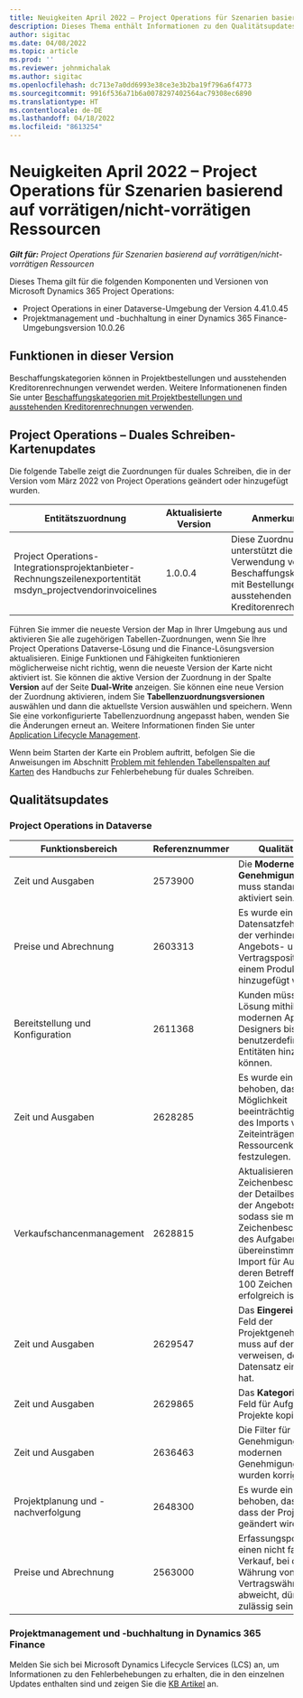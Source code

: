 ```yaml
---
title: Neuigkeiten April 2022 – Project Operations für Szenarien basierend auf vorrätigen/nicht-vorrätigen Ressourcen
description: Dieses Thema enthält Informationen zu den Qualitätsupdates, die in der Version vom April 2022 der Project Microsoft Dynamics 365 Project Operations für Szenarien basierend auf vorrätigen/nicht-vorrätigen Ressourcen.
author: sigitac
ms.date: 04/08/2022
ms.topic: article
ms.prod: ''
ms.reviewer: johnmichalak
ms.author: sigitac
ms.openlocfilehash: dc713e7a0dd6993e38ce3e3b2ba19f796a6f4773
ms.sourcegitcommit: 9916f536a71b6a0078297402564ac79308ec6890
ms.translationtype: HT
ms.contentlocale: de-DE
ms.lasthandoff: 04/18/2022
ms.locfileid: "8613254"
---
```

# <a name="whats-new-april-2022---project-operations-for-resourcenon-stocked-based-scenarios"></a>Neuigkeiten April 2022 – Project Operations für Szenarien basierend auf vorrätigen/nicht-vorrätigen Ressourcen

_**Gilt für:** Project Operations für Szenarien basierend auf vorrätigen/nicht-vorrätigen Ressourcen_

Dieses Thema gilt für die folgenden Komponenten und Versionen von Microsoft Dynamics 365 Project Operations:

- Project Operations in einer Dataverse-Umgebung der Version 4.41.0.45
- Projektmanagement und -buchhaltung in einer Dynamics 365 Finance-Umgebungsversion 10.0.26

## <a name="features-included-in-this-release"></a>Funktionen in dieser Version

Beschaffungskategorien können in Projektbestellungen und ausstehenden Kreditorenrechnungen verwendet werden. Weitere Informationenen finden Sie unter [Beschaffungskategorien mit Projektbestellungen und ausstehenden Kreditorenrechnungen verwenden](configure-procurement-categories.md).

## <a name="project-operations-dual-write-maps-updates"></a>Project Operations – Duales Schreiben-Kartenupdates

Die folgende Tabelle zeigt die Zuordnungen für duales Schreiben, die in der Version vom März 2022 von Project Operations geändert oder hinzugefügt wurden.

| Entitätszuordnung | Aktualisierte Version | Anmerkungen |
| -------------- | ------------------- | ------------|
| Project Operations-Integrationsprojektanbieter-Rechnungszeilenexportentität msdyn\_projectvendorinvoicelines | 1.0.0.4 | Diese Zuordnung unterstützt die Verwendung von Beschaffungskategorien mit Bestellungen und ausstehenden Kreditorenrechnungen. |

Führen Sie immer die neueste Version der Map in Ihrer Umgebung aus und aktivieren Sie alle zugehörigen Tabellen-Zuordnungen, wenn Sie Ihre Project Operations Dataverse-Lösung und die Finance-Lösungsversion aktualisieren. Einige Funktionen und Fähigkeiten funktionieren möglicherweise nicht richtig, wenn die neueste Version der Karte nicht aktiviert ist. Sie können die aktive Version der Zuordnung in der Spalte **Version** auf der Seite **Dual-Write** anzeigen. Sie können eine neue Version der Zuordnung aktivieren, indem Sie **Tabellenzuordnungsversionen** auswählen und dann die aktuellste Version auswählen und speichern. Wenn Sie eine vorkonfigurierte Tabellenzuordnung angepasst haben, wenden Sie die Änderungen erneut an. Weitere Informationen finden Sie unter [Application Lifecycle Management](/dynamics365/fin-ops-core/dev-itpro/data-entities/dual-write/app-lifecycle-management).

Wenn beim Starten der Karte ein Problem auftritt, befolgen Sie die Anweisungen im Abschnitt [Problem mit fehlenden Tabellenspalten auf Karten](/dynamics365/fin-ops-core/dev-itpro/data-entities/dual-write/dual-write-troubleshooting-finops-upgrades#missing-table-columns-issue-on-maps) des Handbuchs zur Fehlerbehebung für duales Schreiben.

## <a name="quality-updates"></a>Qualitätsupdates

### <a name="project-operations-on-dataverse"></a>Project Operations in Dataverse

| Funktionsbereich | Referenznummer | Qualitätsupdate |
| ------------ | ---------------- | -------------- |
| Zeit und Ausgaben | 2573900 | Die **Moderne Genehmigung**-Funktion muss standardmäßig aktiviert sein. |
| Preise und Abrechnung | 2603313 | Es wurde ein doppelter Datensatzfehler behoben, der verhinderte, dass Angebots- und Vertragspositionen mit einem Produkt hinzugefügt wurden. |
| Bereitstellung und Konfiguration | 2611368 | Kunden müssen der Lösung mithilfe des modernen App-Designers bis zu fünf benutzerdefinierte Entitäten hinzufügen können. |
| Zeit und Ausgaben | 2628285 | Es wurde ein Problem behoben, das die Möglichkeit beeinträchtigte, während des Imports von Zeiteinträgen die richtige Ressourcenkategorie festzulegen. |
| Verkaufschancenmanagement| 2628815 | Aktualisieren Sie die Zeichenbeschränkung der Detailbeschreibung der Angebotszeile, sodass sie mit der Zeichenbeschränkung des Aufgabenbetreffs übereinstimmt, damit der Import für Aufgaben, deren Betreff länger als 100 Zeichen ist, erfolgreich ist. |
| Zeit und Ausgaben| 2629547 | Das **Eingereicht von**-Feld der Projektgenehmigungen muss auf den Benutzer verweisen, der den Datensatz eingereicht hat. |
| Zeit und Ausgaben| 2629865 | Das **Kategorie kopieren**-Feld für Aufgaben, wenn Projekte kopiert werden. |
| Zeit und Ausgaben| 2636463 | Die Filter für Genehmigungen in modernen Genehmigungsformularen wurden korrigiert. |
| Projektplanung und -nachverfolgung | 2648300 | Es wurde ein Problem behoben, das verhindert, dass der Projektbesitzer geändert wird. |
| Preise und Abrechnung | 2563000 | Erfassungspositionen für einen nicht fakturierten Verkauf, bei denen die Währung von der Vertragswährung abweicht, dürfen nicht zulässig sein. |

### <a name="project-management-and-accounting-in-dynamics-365-finance"></a>Projektmanagement und -buchhaltung in Dynamics 365 Finance

Melden Sie sich bei Microsoft Dynamics Lifecycle Services (LCS) an, um Informationen zu den Fehlerbehebungen zu erhalten, die in den einzelnen Updates enthalten sind und zeigen Sie die [KB Artikel](https://fix.lcs.dynamics.com/Issue/Details?bugId=662864) an.
